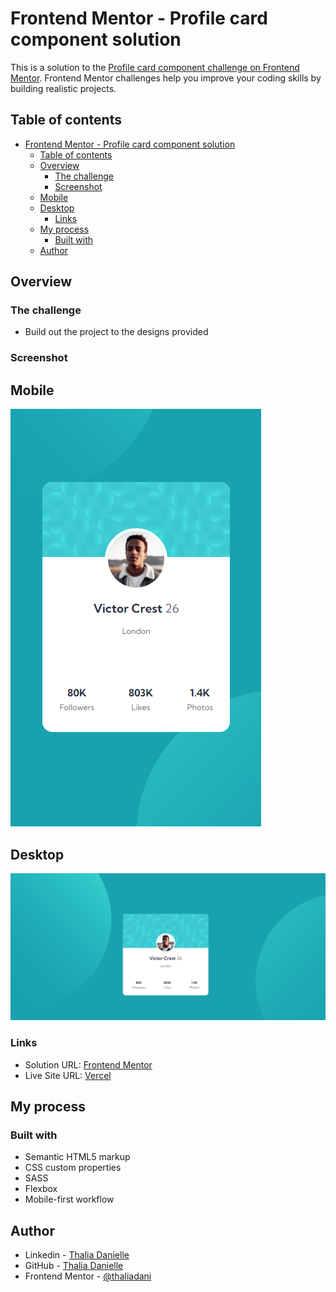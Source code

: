 # Frontend Mentor - Profile card component solution

This is a solution to the [Profile card component challenge on Frontend Mentor](https://www.frontendmentor.io/challenges/profile-card-component-cfArpWshJ). Frontend Mentor challenges help you improve your coding skills by building realistic projects.

## Table of contents

- [Frontend Mentor - Profile card component solution](#frontend-mentor---profile-card-component-solution)
  - [Table of contents](#table-of-contents)
  - [Overview](#overview)
    - [The challenge](#the-challenge)
    - [Screenshot](#screenshot)
  - [Mobile](#mobile)
  - [Desktop](#desktop)
    - [Links](#links)
  - [My process](#my-process)
    - [Built with](#built-with)
  - [Author](#author)

## Overview

### The challenge

- Build out the project to the designs provided

### Screenshot

## Mobile

![alt text](image.png)

## Desktop

![alt text](image-1.png)

### Links

- Solution URL: [Frontend Mentor](https://www.frontendmentor.io/solutions/profile-card-component-UsS7XUV1mz)
- Live Site URL: [Vercel](https://profile-card-component-ecru-one.vercel.app/)

## My process

### Built with

- Semantic HTML5 markup
- CSS custom properties
- SASS
- Flexbox
- Mobile-first workflow

## Author

- Linkedin - [Thalia Danielle](https://www.linkedin.com/in/thalia-danielle-21b968221/)
- GitHub - [Thalia Danielle](https://github.com/thaliadani)
- Frontend Mentor - [@thaliadani](https://www.frontendmentor.io/profile/thaliadani)
